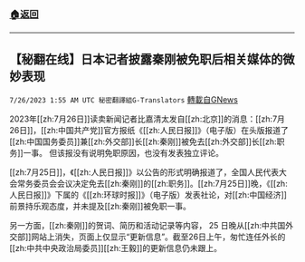 ###  [:house:返回](README.md)
---


## 【秘翻在线】日本记者披露秦刚被免职后相关媒体的微妙表现
`7/26/2023 1:55 AM UTC 秘密翻譯組G-Translators` [轉載自GNews](https://gnews.org/articles/1487973)

2023年[[zh:7月26日]]读卖新闻记者比嘉清太发自[[zh:北京]]的消息：[[zh:7月26日]]，[[zh:中国共产党]]官方报纸《[[zh:人民日报]]》（电子版）在头版报道了[[zh:中国国务委员]]兼[[zh:外交部]]长[[zh:秦刚]]被免去[[zh:外交部]]长[[zh:职务]]一事。 但该报没有说明免职原因，也没有发表独立评论。

[[zh:7月25日]]，《[[zh:人民日报]]》以公告的形式明确报道了，全国人民代表大会常务委员会会议决定免去[[zh:秦刚]]的[[zh:职务]]。[[zh:7月25日]]晚，《[[zh:人民日报]]》下属的《[[zh:环球时报]]》（电子版）发表社论，对[[zh:中国经济]]前景持乐观态度，并未提及[[zh:秦刚]]被免职一事。

另一方面，[[zh:秦刚]]的贺词、简历和活动记录等内容， 25 日晚从[[zh:中共国外交部]]网站上消失，页面上仅显示“更新信息”。截至26日上午，匆忙连任外长的[[zh:中共中央政治局委员]][[zh:王毅]]的更新信息仍未跟上。
